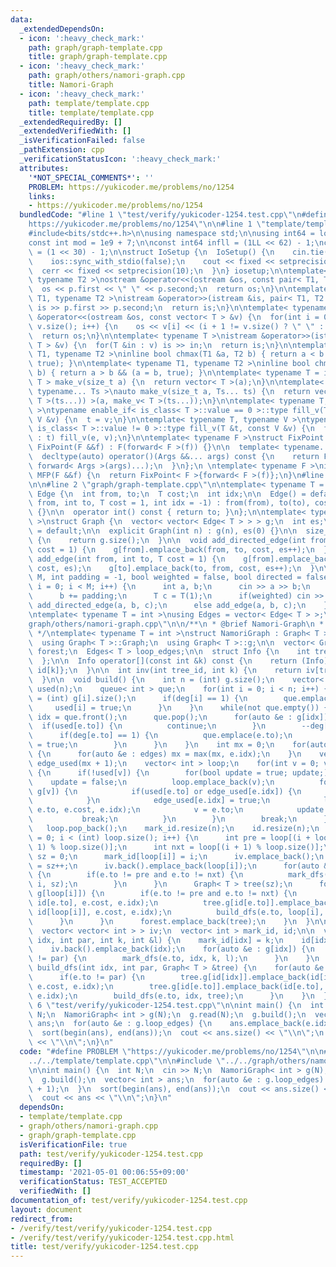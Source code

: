 ```yaml
---
data:
  _extendedDependsOn:
  - icon: ':heavy_check_mark:'
    path: graph/graph-template.cpp
    title: graph/graph-template.cpp
  - icon: ':heavy_check_mark:'
    path: graph/others/namori-graph.cpp
    title: Namori-Graph
  - icon: ':heavy_check_mark:'
    path: template/template.cpp
    title: template/template.cpp
  _extendedRequiredBy: []
  _extendedVerifiedWith: []
  _isVerificationFailed: false
  _pathExtension: cpp
  _verificationStatusIcon: ':heavy_check_mark:'
  attributes:
    '*NOT_SPECIAL_COMMENTS*': ''
    PROBLEM: https://yukicoder.me/problems/no/1254
    links:
    - https://yukicoder.me/problems/no/1254
  bundledCode: "#line 1 \"test/verify/yukicoder-1254.test.cpp\"\n#define PROBLEM \"\
    https://yukicoder.me/problems/no/1254\"\n\n#line 1 \"template/template.cpp\"\n\
    #include<bits/stdc++.h>\n\nusing namespace std;\n\nusing int64 = long long;\n\
    const int mod = 1e9 + 7;\n\nconst int64 infll = (1LL << 62) - 1;\nconst int inf\
    \ = (1 << 30) - 1;\n\nstruct IoSetup {\n  IoSetup() {\n    cin.tie(nullptr);\n\
    \    ios::sync_with_stdio(false);\n    cout << fixed << setprecision(10);\n  \
    \  cerr << fixed << setprecision(10);\n  }\n} iosetup;\n\ntemplate< typename T1,\
    \ typename T2 >\nostream &operator<<(ostream &os, const pair< T1, T2 >& p) {\n\
    \  os << p.first << \" \" << p.second;\n  return os;\n}\n\ntemplate< typename\
    \ T1, typename T2 >\nistream &operator>>(istream &is, pair< T1, T2 > &p) {\n \
    \ is >> p.first >> p.second;\n  return is;\n}\n\ntemplate< typename T >\nostream\
    \ &operator<<(ostream &os, const vector< T > &v) {\n  for(int i = 0; i < (int)\
    \ v.size(); i++) {\n    os << v[i] << (i + 1 != v.size() ? \" \" : \"\");\n  }\n\
    \  return os;\n}\n\ntemplate< typename T >\nistream &operator>>(istream &is, vector<\
    \ T > &v) {\n  for(T &in : v) is >> in;\n  return is;\n}\n\ntemplate< typename\
    \ T1, typename T2 >\ninline bool chmax(T1 &a, T2 b) { return a < b && (a = b,\
    \ true); }\n\ntemplate< typename T1, typename T2 >\ninline bool chmin(T1 &a, T2\
    \ b) { return a > b && (a = b, true); }\n\ntemplate< typename T = int64 >\nvector<\
    \ T > make_v(size_t a) {\n  return vector< T >(a);\n}\n\ntemplate< typename T,\
    \ typename... Ts >\nauto make_v(size_t a, Ts... ts) {\n  return vector< decltype(make_v<\
    \ T >(ts...)) >(a, make_v< T >(ts...));\n}\n\ntemplate< typename T, typename V\
    \ >\ntypename enable_if< is_class< T >::value == 0 >::type fill_v(T &t, const\
    \ V &v) {\n  t = v;\n}\n\ntemplate< typename T, typename V >\ntypename enable_if<\
    \ is_class< T >::value != 0 >::type fill_v(T &t, const V &v) {\n  for(auto &e\
    \ : t) fill_v(e, v);\n}\n\ntemplate< typename F >\nstruct FixPoint : F {\n  explicit\
    \ FixPoint(F &&f) : F(forward< F >(f)) {}\n\n  template< typename... Args >\n\
    \  decltype(auto) operator()(Args &&... args) const {\n    return F::operator()(*this,\
    \ forward< Args >(args)...);\n  }\n};\n \ntemplate< typename F >\ninline decltype(auto)\
    \ MFP(F &&f) {\n  return FixPoint< F >{forward< F >(f)};\n}\n#line 4 \"test/verify/yukicoder-1254.test.cpp\"\
    \n\n#line 2 \"graph/graph-template.cpp\"\n\ntemplate< typename T = int >\nstruct\
    \ Edge {\n  int from, to;\n  T cost;\n  int idx;\n\n  Edge() = default;\n\n  Edge(int\
    \ from, int to, T cost = 1, int idx = -1) : from(from), to(to), cost(cost), idx(idx)\
    \ {}\n\n  operator int() const { return to; }\n};\n\ntemplate< typename T = int\
    \ >\nstruct Graph {\n  vector< vector< Edge< T > > > g;\n  int es;\n\n  Graph()\
    \ = default;\n\n  explicit Graph(int n) : g(n), es(0) {}\n\n  size_t size() const\
    \ {\n    return g.size();\n  }\n\n  void add_directed_edge(int from, int to, T\
    \ cost = 1) {\n    g[from].emplace_back(from, to, cost, es++);\n  }\n\n  void\
    \ add_edge(int from, int to, T cost = 1) {\n    g[from].emplace_back(from, to,\
    \ cost, es);\n    g[to].emplace_back(to, from, cost, es++);\n  }\n\n  void read(int\
    \ M, int padding = -1, bool weighted = false, bool directed = false) {\n    for(int\
    \ i = 0; i < M; i++) {\n      int a, b;\n      cin >> a >> b;\n      a += padding;\n\
    \      b += padding;\n      T c = T(1);\n      if(weighted) cin >> c;\n      if(directed)\
    \ add_directed_edge(a, b, c);\n      else add_edge(a, b, c);\n    }\n  }\n};\n\
    \ntemplate< typename T = int >\nusing Edges = vector< Edge< T > >;\n#line 2 \"\
    graph/others/namori-graph.cpp\"\n\n/**\n * @brief Namori-Graph\n * @docs docs/namori-graph.md\n\
    \ */\ntemplate< typename T = int >\nstruct NamoriGraph : Graph< T > {\npublic:\n\
    \  using Graph< T >::Graph;\n  using Graph< T >::g;\n\n  vector< Graph< T > >\
    \ forest;\n  Edges< T > loop_edges;\n\n  struct Info {\n    int tree_id, id;\n\
    \  };\n\n  Info operator[](const int &k) const {\n    return (Info) {mark_id[k],\
    \ id[k]};\n  }\n\n  int inv(int tree_id, int k) {\n    return iv[tree_id][k];\n\
    \  }\n\n  void build() {\n    int n = (int) g.size();\n    vector< int > deg(n),\
    \ used(n);\n    queue< int > que;\n    for(int i = 0; i < n; i++) {\n      deg[i]\
    \ = (int) g[i].size();\n      if(deg[i] == 1) {\n        que.emplace(i);\n   \
    \     used[i] = true;\n      }\n    }\n    while(not que.empty()) {\n      int\
    \ idx = que.front();\n      que.pop();\n      for(auto &e : g[idx]) {\n      \
    \  if(used[e.to]) {\n          continue;\n        }\n        --deg[e.to];\n  \
    \      if(deg[e.to] == 1) {\n          que.emplace(e.to);\n          used[e.to]\
    \ = true;\n        }\n      }\n    }\n    int mx = 0;\n    for(auto &edges : g)\
    \ {\n      for(auto &e : edges) mx = max(mx, e.idx);\n    }\n    vector< int >\
    \ edge_used(mx + 1);\n    vector< int > loop;\n    for(int v = 0; v < n; v++)\
    \ {\n      if(!used[v]) {\n        for(bool update = true; update;) {\n      \
    \    update = false;\n          loop.emplace_back(v);\n          for(auto &e :\
    \ g[v]) {\n            if(used[e.to] or edge_used[e.idx]) {\n              continue;\n\
    \            }\n            edge_used[e.idx] = true;\n            loop_edges.emplace_back(v,\
    \ e.to, e.cost, e.idx);\n            v = e.to;\n            update = true;\n \
    \           break;\n          }\n        }\n        break;\n      }\n    }\n \
    \   loop.pop_back();\n    mark_id.resize(n);\n    id.resize(n);\n    for(int i\
    \ = 0; i < (int) loop.size(); i++) {\n      int pre = loop[(i + loop.size() -\
    \ 1) % loop.size()];\n      int nxt = loop[(i + 1) % loop.size()];\n      int\
    \ sz = 0;\n      mark_id[loop[i]] = i;\n      iv.emplace_back();\n      id[loop[i]]\
    \ = sz++;\n      iv.back().emplace_back(loop[i]);\n      for(auto &e : g[loop[i]])\
    \ {\n        if(e.to != pre and e.to != nxt) {\n          mark_dfs(e.to, loop[i],\
    \ i, sz);\n        }\n      }\n      Graph< T > tree(sz);\n      for(auto &e :\
    \ g[loop[i]]) {\n        if(e.to != pre and e.to != nxt) {\n          tree.g[id[loop[i]]].emplace_back(id[loop[i]],\
    \ id[e.to], e.cost, e.idx);\n          tree.g[id[e.to]].emplace_back(id[e.to],\
    \ id[loop[i]], e.cost, e.idx);\n          build_dfs(e.to, loop[i], tree);\n  \
    \      }\n      }\n      forest.emplace_back(tree);\n    }\n  }\n\nprivate:\n\
    \  vector< vector< int > > iv;\n  vector< int > mark_id, id;\n\n  void mark_dfs(int\
    \ idx, int par, int k, int &l) {\n    mark_id[idx] = k;\n    id[idx] = l++;\n\
    \    iv.back().emplace_back(idx);\n    for(auto &e : g[idx]) {\n      if(e.to\
    \ != par) {\n        mark_dfs(e.to, idx, k, l);\n      }\n    }\n  }\n\n  void\
    \ build_dfs(int idx, int par, Graph< T > &tree) {\n    for(auto &e : g[idx]) {\n\
    \      if(e.to != par) {\n        tree.g[id[idx]].emplace_back(id[idx], id[e.to],\
    \ e.cost, e.idx);\n        tree.g[id[e.to]].emplace_back(id[e.to], id[idx], e.cost,\
    \ e.idx);\n        build_dfs(e.to, idx, tree);\n      }\n    }\n  }\n};\n#line\
    \ 6 \"test/verify/yukicoder-1254.test.cpp\"\n\nint main() {\n  int N;\n  cin >>\
    \ N;\n  NamoriGraph< int > g(N);\n  g.read(N);\n  g.build();\n  vector< int >\
    \ ans;\n  for(auto &e : g.loop_edges) {\n    ans.emplace_back(e.idx + 1);\n  }\n\
    \  sort(begin(ans), end(ans));\n  cout << ans.size() << \"\\n\";\n  cout << ans\
    \ << \"\\n\";\n}\n"
  code: "#define PROBLEM \"https://yukicoder.me/problems/no/1254\"\n\n#include \"\
    ../../template/template.cpp\"\n\n#include \"../../graph/others/namori-graph.cpp\"\
    \n\nint main() {\n  int N;\n  cin >> N;\n  NamoriGraph< int > g(N);\n  g.read(N);\n\
    \  g.build();\n  vector< int > ans;\n  for(auto &e : g.loop_edges) {\n    ans.emplace_back(e.idx\
    \ + 1);\n  }\n  sort(begin(ans), end(ans));\n  cout << ans.size() << \"\\n\";\n\
    \  cout << ans << \"\\n\";\n}\n"
  dependsOn:
  - template/template.cpp
  - graph/others/namori-graph.cpp
  - graph/graph-template.cpp
  isVerificationFile: true
  path: test/verify/yukicoder-1254.test.cpp
  requiredBy: []
  timestamp: '2021-05-01 00:06:55+09:00'
  verificationStatus: TEST_ACCEPTED
  verifiedWith: []
documentation_of: test/verify/yukicoder-1254.test.cpp
layout: document
redirect_from:
- /verify/test/verify/yukicoder-1254.test.cpp
- /verify/test/verify/yukicoder-1254.test.cpp.html
title: test/verify/yukicoder-1254.test.cpp
---
```

